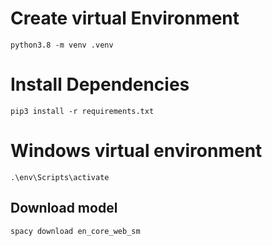 
# Create virtual Environment
```
python3.8 -m venv .venv
```

# Install Dependencies
```
pip3 install -r requirements.txt
```

# Windows virtual environment
```
.\env\Scripts\activate
```

## Download model 
```
spacy download en_core_web_sm
```